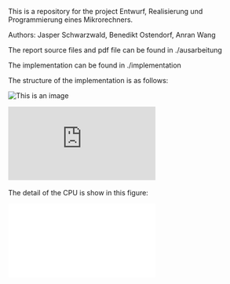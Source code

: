 This is a repository for the project Entwurf, Realisierung und Programmierung eines Mikrorechners.

Authors: Jasper Schwarzwald, Benedikt Ostendorf, Anran Wang

The report source files and pdf file can be found in ./ausarbeitung

The implementation can be found in ./implementation

The structure of the implementation is as follows: 

![This is an image](https://myoctocat.com/assets/images/base-octocat.svg)

![image](https://github.com/AnranW/pj-vhdl-impl/blob/d915700b7fa2d3f5bcf1811422e58e67da729ee7/figures/impl_struc.pdf)

The detail of the CPU is show in this figure:

![image](figures/schaltplan.pdf)
